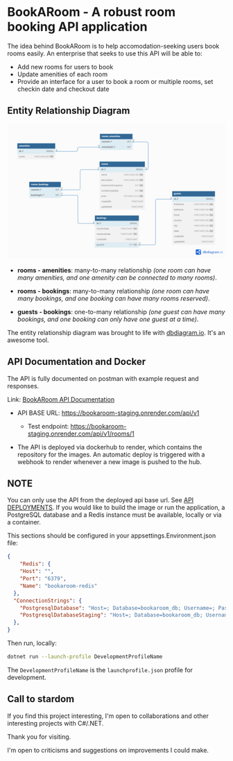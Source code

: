 # BookARoom - A robust room booking API application

The idea behind BookARoom is to help accomodation-seeking users book rooms easily. An enterprise that seeks to use this API will be able to:

- Add new rooms for users to book
- Update amenities of each room
- Provide an interface for a user to book a room or multiple rooms, set checkin date and checkout date

## Entity Relationship Diagram

![ERD Diagram](./config/BookARoom-3.png)

- **rooms - amenities**: many-to-many relationship *(one room can have many amenities, and one amenity can be connected to many rooms)*.

- **rooms - bookings**: many-to-many relationship *(one room can have many bookings, and one booking can have many rooms reserved)*.

- **guests - bookings**: one-to-many relationship *(one guest can have many bookings, and one booking can only have one guest at a time)*.

The entity relationship diagram was brought to life with [dbdiagram.io](dbdiagram.io). It's an awesome tool.

## API Documentation and Docker

The API is fully documented on postman with example request and responses.

Link: [BookARoom API Documentation](https://documenter.getpostman.com/view/27156707/2sA35LVzEk)

- API BASE URL: <https://bookaroom-staging.onrender.com/api/v1>
  - Test endpoint: <https://bookaroom-staging.onrender.com/api/v1/rooms/1>

- The API is deployed via dockerhub to render, which contains the repository for the images. An automatic deploy is triggered with a webhook to render whenever a new image is pushed to the hub.

## NOTE

You can only use the API from the deployed api base url. See [API DEPLOYMENTS](#api-documentation-and-docker). If you would like to build the image or run the application, a PostgreSQL database and a Redis instance must be available, locally or via a container.

This sections should be configured in your appsettings.Environment.json file:

```json
{
    "Redis": {
    "Host": "",
    "Port": "6379",
    "Name": "bookaroom-redis"
  },
  "ConnectionStrings": {
    "PostgresqlDatabase": "Host=; Database=bookaroom_db; Username=; Password=",
    "PostgresqlDatabaseStaging": "Host=; Database=bookaroom_db; Username=; Password="
  },
}
```

Then run, locally:

```bash
dotnet run --launch-profile DevelopmentProfileName
```

The `DevelopmentProfileName` is the `launchprofile.json` profile for development.

## Call to stardom

If you find this project interesting, I'm open to collaborations and other interesting projects with C#/.NET.

Thank you for visiting.

I'm open to criticisms and suggestions on improvements I could make.
